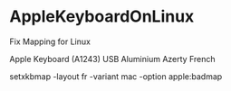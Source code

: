 # AppleKeyboardOnLinux

Fix Mapping for Linux

Apple Keyboard (A1243) USB Aluminium Azerty French

setxkbmap -layout fr -variant mac -option apple:badmap
